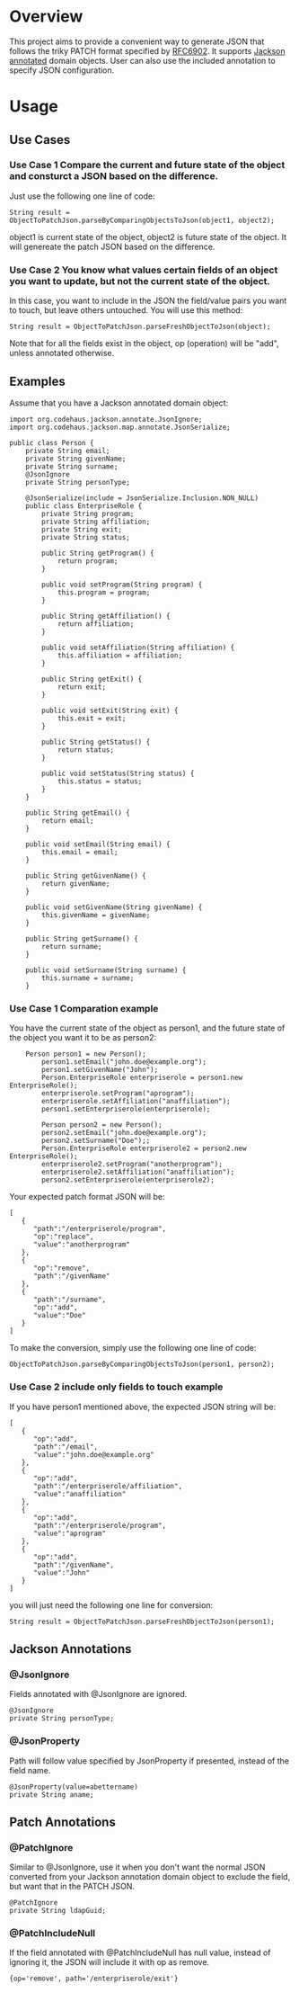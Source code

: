 # Overview
This project aims to provide a convenient way to generate JSON that follows the triky PATCH format specified by <a href='https://tools.ietf.org/html/rfc6902'>RFC6902</a>. 
It supports <a href='https://github.com/FasterXML/jackson-annotations'>Jackson annotated</a> domain objects. User can also use the included annotation to specify JSON configuration. 

# Usage
## Use Cases
### Use Case 1 Compare the current and future state of the object and consturct a JSON based on the difference. 
Just use the following one line of code:
```
String result = ObjectToPatchJson.parseByComparingObjectsToJson(object1, object2);
```
object1 is current state of the object, object2 is future state of the object. It will genereate the patch JSON based on the difference. 

### Use Case 2 You know what values certain fields of an object you want to update, but not the current state of the object.
In this case, you want to include in the JSON the field/value pairs you want to touch, but leave others untouched. 
You will use this method:
```
String result = ObjectToPatchJson.parseFreshObjectToJson(object);
```
Note that for all the fields exist in the object, op (operation) will be "add", unless annotated otherwise. 

## Examples
Assume that you have a Jackson annotated domain object:
```
import org.codehaus.jackson.annotate.JsonIgnore;
import org.codehaus.jackson.map.annotate.JsonSerialize;

public class Person {
	private String email;
	private String givenName;
	private String surname;
	@JsonIgnore
	private String personType;

	@JsonSerialize(include = JsonSerialize.Inclusion.NON_NULL)
	public class EnterpriseRole {
		private String program;
		private String affiliation;
		private String exit;
		private String status;

		public String getProgram() {
			return program;
		}

		public void setProgram(String program) {
			this.program = program;
		}

		public String getAffiliation() {
			return affiliation;
		}

		public void setAffiliation(String affiliation) {
			this.affiliation = affiliation;
		}

		public String getExit() {
			return exit;
		}

		public void setExit(String exit) {
			this.exit = exit;
		}

		public String getStatus() {
			return status;
		}

		public void setStatus(String status) {
			this.status = status;
		}
	}

	public String getEmail() {
		return email;
	}

	public void setEmail(String email) {
		this.email = email;
	}

	public String getGivenName() {
		return givenName;
	}

	public void setGivenName(String givenName) {
		this.givenName = givenName;
	}

	public String getSurname() {
		return surname;
	}

	public void setSurname(String surname) {
		this.surname = surname;
	}
```
### Use Case 1 Comparation example
You have the current state of the object as person1, and the future state of the object you want it to be as person2:
```
    Person person1 = new Person();
		person1.setEmail("john.doe@example.org");
		person1.setGivenName("John");
		Person.EnterpriseRole enterpriserole = person1.new EnterpriseRole();
		enterpriserole.setProgram("aprogram");
		enterpriserole.setAffiliation("anaffiliation");
		person1.setEnterpriserole(enterpriserole);
		
		Person person2 = new Person();
		person2.setEmail("john.doe@example.org");
		person2.setSurname("Doe");;
		Person.EnterpriseRole enterpriserole2 = person2.new EnterpriseRole();
		enterpriserole2.setProgram("anotherprogram");
		enterpriserole2.setAffiliation("anaffiliation");
		person2.setEnterpriserole(enterpriserole2);
```
Your expected patch format JSON will be:
```
[
   {
      "path":"/enterpriserole/program",
      "op":"replace",
      "value":"anotherprogram"
   },
   {
      "op":"remove",
      "path":"/givenName"
   },
   {
      "path":"/surname",
      "op":"add",
      "value":"Doe"
   }
]
```
To make the conversion, simply use the following one line of code:
```
ObjectToPatchJson.parseByComparingObjectsToJson(person1, person2);
```

### Use Case 2 include only fields to touch example
If you have person1 mentioned above, the expected JSON string will be: 
```
[
   {
      "op":"add",
      "path":"/email",
      "value":"john.doe@example.org"
   },
   {
      "op":"add",
      "path":"/enterpriserole/affiliation",
      "value":"anaffiliation"
   },
   {
      "op":"add",
      "path":"/enterpriserole/program",
      "value":"aprogram"
   },
   {
      "op":"add",
      "path":"/givenName",
      "value":"John"
   }
]
```
you will just need the following one line for conversion:
```
String result = ObjectToPatchJson.parseFreshObjectToJson(person1);
```

## Jackson Annotations
### @JsonIgnore
Fields annotated with @JsonIgnore are ignored. 
```
@JsonIgnore
private String personType;
```

### @JsonProperty
Path will follow value specified by JsonProperty if presented, instead of the field name. 
```
@JsonProperty(value=abettername)
private String aname;
```

## Patch Annotations
### @PatchIgnore
Similar to @JsonIgnore, use it when you don't want the normal JSON converted from your Jackson annotation domain object to exclude the field, but want that in the PATCH JSON. 
```
@PatchIgnore
private String ldapGuid;
```

### @PatchIncludeNull
If the field annotated with @PatchIncludeNull has null value, instead of ignoring it, the JSON will include it with op as remove. 
```
{op='remove', path='/enterpriserole/exit'}
```
